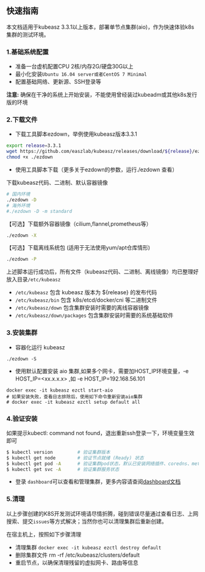 ## 快速指南

本文档适用于kubeasz 3.3.1以上版本，部署单节点集群(aio)，作为快速体验k8s集群的测试环境。

### 1.基础系统配置

- 准备一台虚机配置CPU 2核/内存2G/硬盘30G以上
- 最小化安装`Ubuntu 16.04 server或者CentOS 7 Minimal`
- 配置基础网络、更新源、SSH登录等

**注意:** 确保在干净的系统上开始安装，不能使用曾经装过kubeadm或其他k8s发行版的环境

### 2.下载文件

- 下载工具脚本ezdown，举例使用kubeasz版本3.3.1

``` bash
export release=3.3.1
wget https://github.com/easzlab/kubeasz/releases/download/${release}/ezdown
chmod +x ./ezdown
```

- 使用工具脚本下载（更多关于ezdown的参数，运行./ezdown 查看）

下载kubeasz代码、二进制、默认容器镜像

``` bash
# 国内环境
./ezdown -D
# 海外环境
#./ezdown -D -m standard
```

【可选】下载额外容器镜像（cilium,flannel,prometheus等）

``` bash
./ezdown -X
```

【可选】下载离线系统包 (适用于无法使用yum/apt仓库情形)

``` bash
./ezdown -P
```

上述脚本运行成功后，所有文件（kubeasz代码、二进制、离线镜像）均已整理好放入目录`/etc/kubeasz`

- `/etc/kubeasz` 包含 kubeasz 版本为 ${release} 的发布代码
- `/etc/kubeasz/bin` 包含 k8s/etcd/docker/cni 等二进制文件
- `/etc/kubeasz/down` 包含集群安装时需要的离线容器镜像
- `/etc/kubeasz/down/packages` 包含集群安装时需要的系统基础软件

### 3.安装集群

- 容器化运行 kubeasz

```
./ezdown -S
```

- 使用默认配置安装 aio 集群,如果多个网卡，需要加HOST_IP环境变量，-e HOST_IP=<xx.x.x.x> ,如 -e HOST_IP=192.168.56.101
```
docker exec -it kubeasz ezctl start-aio
# 如果安装失败，查看日志排除后，使用如下命令重新安装aio集群
# docker exec -it kubeasz ezctl setup default all
```

### 4.验证安装

如果提示kubectl: command not found，退出重新ssh登录一下，环境变量生效即可

``` bash
$ kubectl version         # 验证集群版本     
$ kubectl get node        # 验证节点就绪 (Ready) 状态
$ kubectl get pod -A      # 验证集群pod状态，默认已安装网络插件、coredns、metrics-server等
$ kubectl get svc -A      # 验证集群服务状态
```

- 登录 `dashboard`可以查看和管理集群，更多内容请查阅[dashboard文档](../guide/dashboard.md)

### 5.清理

以上步骤创建的K8S开发测试环境请尽情折腾，碰到错误尽量通过查看日志、上网搜索、提交`issues`等方式解决；当然你也可以清理集群后重新创建。

在宿主机上，按照如下步骤清理

- 清理集群 `docker exec -it kubeasz ezctl destroy default`
- 删除集群文件 rm -rf /etc/kubeasz/clusters/default
- 重启节点，以确保清理残留的虚拟网卡、路由等信息
